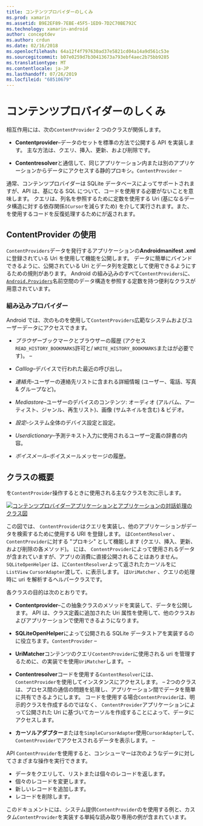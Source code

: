 ```yaml
---
title: コンテンツプロバイダーのしくみ
ms.prod: xamarin
ms.assetid: B9E2EF89-7EBE-45F5-1ED9-7D2C70BE792C
ms.technology: xamarin-android
author: conceptdev
ms.author: crdun
ms.date: 02/16/2018
ms.openlocfilehash: 64a12f4f797630ad37e5821cd04a14a9d561c53e
ms.sourcegitcommit: b07e0259d7b30413673a793ebf4aec2b75bb9285
ms.translationtype: MT
ms.contentlocale: ja-JP
ms.lasthandoff: 07/26/2019
ms.locfileid: "68510679"
---
```

# <a name="how-content-providers-work"></a>コンテンツプロバイダーのしくみ

相互作用には、次の`ContentProvider` 2 つのクラスが関係します。

- **Contentprovider**&ndash;データのセットを標準の方法で公開する API を実装します。 主な方法は、クエリ、挿入、更新、および削除です。

- **Contentresolver**と通信して、同じアプリケーション内または別のアプリケーションからデータにアクセスする静的プロキシ。`ContentProvider` &ndash;

通常、コンテンツプロバイダーは SQLite データベースによってサポートされますが、API は、基になる SQL について、コードを使用する必要がないことを意味します。 クエリは、列名を参照するために定数を使用する Uri (基になるデータ構造に対する依存関係`ICursor`を減らすため) を介して実行されます。また、を使用するコードを反復処理するためにが返されます。


## <a name="consuming-a-contentprovider"></a>ContentProvider の使用

`ContentProviders`データを発行するアプリケーションの**Androidmanifest .xml**に登録されている Uri を使用して機能を公開します。 データに簡単にバインドできるように、公開されている Uri とデータ列を定数として使用できるようにするための規則があります。 Android の組み込みのすべて`ContentProviders`に、 [`Android.Providers`](xref:Android.Provider)名前空間のデータ構造を参照する定数を持つ便利なクラスが用意されています。



### <a name="built-in-providers"></a>組み込みプロバイダー

Android では、次のものを使用して`ContentProviders`広範なシステムおよびユーザーデータにアクセスできます。

- *ブラウザー*ブックマークとブラウザーの履歴 (アクセス`READ_HISTORY_BOOKMARKS`許可と/ `WRITE_HISTORY_BOOKMARKS`またはが必要です)。 &ndash;

- *Calllog*&ndash;デバイスで行われた最近の呼び出し。

- *連絡先*&ndash;ユーザーの連絡先リストに含まれる詳細情報 (ユーザー、電話、写真 & グループなど)。

- *Mediastore*&ndash;ユーザーのデバイスのコンテンツ: オーディオ (アルバム、アーティスト、ジャンル、再生リスト)、画像 (サムネイルを含む) & ビデオ。

- *設定*&ndash;システム全体のデバイス設定と設定。

- *Userdictionary*&ndash;予測テキスト入力に使用されるユーザー定義の辞書の内容。

- *ボイスメール*&ndash;ボイスメールメッセージの履歴。



## <a name="classes-overview"></a>クラスの概要

を`ContentProvider`操作するときに使用される主なクラスを次に示します。

[![コンテンツプロバイダーアプリケーションとアプリケーションの対話処理のクラス図](how-it-works-images/classdiagram1.png)](how-it-works-images/classdiagram1.png#lightbox)

この図では、 `ContentProvider`はクエリを実装し、他のアプリケーションがデータを検索するために使用する URI を登録します。 は`ContentResolver` 、`ContentProvider`に対する "プロキシ" として機能します (クエリ、挿入、更新、および削除の各メソッド)。 には、 `ContentProvider`によって使用されるデータが含まれていますが、アプリの消費に直接公開されることはありません。`SQLiteOpenHelper`
は、に`ContentResolver`よって返されたカーソルをに`ListView` `CursorAdapter`渡して、に表示します。 は`UriMatcher` 、クエリの処理時に uri を解析するヘルパークラスです。

各クラスの目的は次のとおりです。

- **Contentprovider**&ndash;この抽象クラスのメソッドを実装して、データを公開します。 API は、クラス定義に追加された Uri 属性を使用して、他のクラスおよびアプリケーションで使用できるようになります。

- **SQLiteOpenHelper**によって公開される SQLite データストアを実装するのに役立ちます。`ContentProvider` &ndash;

- **UriMatcher**コンテンツのクエリ`ContentProvider`に使用される uri を管理するために、の実装でを使用`UriMatcher`します。 &ndash;

- **Contentresolver**コードを使用する`ContentResolver`には、 `ContentProvider`を使用してインスタンスにアクセスします。 &ndash; 2つのクラスは、プロセス間の通信の問題を処理し、アプリケーション間でデータを簡単に共有できるようにします。 コードを使用する場合`ContentProvider`は、明示的クラスを作成するのではなく、 `ContentProvider`アプリケーションによって公開された Uri に基づいてカーソルを作成することによって、データにアクセスします。

- **カーソルアダプター**またはを`SimpleCursorAdapter`使用`CursorAdapter`して、 `ContentProvider`でアクセスされるデータを表示します。 &ndash;

API `ContentProvider`を使用すると、コンシューマーは次のようなデータに対してさまざまな操作を実行できます。

-  データをクエリして、リストまたは個々のレコードを返します。
-  個々のレコードを変更します。
-  新しいレコードを追加します。
-  レコードを削除します。

このドキュメントには、システム提供`ContentProvider`のを使用する例と、カスタム`ContentProvider`を実装する単純な読み取り専用の例が含まれています。

